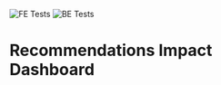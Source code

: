 ![FE Tests](https://github.com/googleinterns/step37-2020/workflows/Frontend%20Tests/badge.svg)
![BE Tests](https://github.com/googleinterns/step37-2020/workflows/Backend%20Tests/badge.svg)
# Recommendations Impact Dashboard

